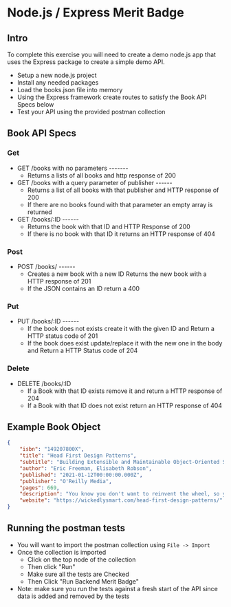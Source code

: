 # Node.js / Express Merit Badge

## Intro
To complete this exercise you will need to create a demo node.js app that uses the Express package to create a simple demo API. 

- Setup a new node.js project 
- Install any needed packages
- Load the books.json file into memory
- Using the Express framework create routes to satisfy the Book API Specs below
- Test your API using the provided postman collection 

## Book API Specs
### Get
- GET /books with no parameters -------
  - Returns a lists of all books and http response of 200
- GET /books with a query parameter of publisher ------
  - Returns a list of all books with that publisher and HTTP response of 200
  - If there are no books found with that parameter an empty array is returned
- GET /books/:ID ------
  - Returns the book with that ID and HTTP Response of 200
  - If there is no book with that ID it returns an HTTP response of 404

### Post
- POST /books/ ------
  - Creates a new book with a new ID Returns the new book with a HTTP response of 201
  - If the JSON contains an ID return a 400
  
### Put
- PUT /books/:ID ------
  - If the book does not exists create it with the given ID and Return a HTTP status code of 201
  - If the book does exist update/replace it with the new one in the body and Return a HTTP Status code of 204
  
### Delete
- DELETE /books/:ID
  - If a Book with that ID exists remove it and return a HTTP response of 204
  - If a Book with that ID does not exist return an HTTP response of 404

## Example Book Object
``` Json
{
    "isbn": "149207800X",
    "title": "Head First Design Patterns",
    "subtitle": "Building Extensible and Maintainable Object-Oriented Software",
    "author": "Eric Freeman, Elisabeth Robson",
    "published": "2021-01-12T00:00:00.000Z",
    "publisher": "O'Reilly Media",
    "pages": 669,
    "description": "You know you don't want to reinvent the wheel, so you look to Design Patterns: the lessons learned by those who've faced the same software design problems. With Design Patterns, you get to take advantage of the best practices and experience of others so you can spend your time on something more challenging. Something more fun. This book shows you the patterns that matter, when to use them and why, how to apply them to your own designs, and the object-oriented design principles on which they're based. Join hundreds of thousands of developers who've improved their object-oriented design skills through Head First Design Patterns.",
    "website": "https://wickedlysmart.com/head-first-design-patterns/"
}
```

## Running the postman tests
- You will want to import the postman collection using ```File -> Import``` 
- Once the collection is imported 
  - Click on the top node of the collection 
  - Then click "Run"
  - Make sure all the tests are Checked
  - Then Click "Run Backend Merit Badge"
- Note: make sure you run the tests against a fresh start of the API since data is added and removed by the tests
